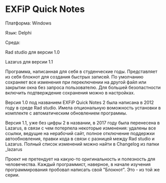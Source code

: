 # EXFiP Quick Notes
Платформа: Windows

Язык: Delphi

Среда: 

Rad studio для версии 1.0
      
Lazarus для версии 1.1

Программа, написанная для себя в студенческие годы. Представляет из себя блокнот для создания быстрых записей.
По умолчанию сохраняет все изменения при переключении на другой файл или закрытии окна без запроса пользователю. Для большей безопастности включить подтверждение сохранения можно в настройках.

Версия 1.0 под названием EXFiP Quick Notes 2 была написана в 2012 году в среде Rad studio. Имела опциональную воможность установки в комплекте с автоматическим обновлением программы.

Версия 1.1, уже без цифры 2 в названии, в 2017 году была перенесена в Lazarus, в связи с чем потерпела некоторые изменения: удалены все ссылки, ведущие на нерабочий сайт, полное отключение поддержки автообновления, правки кода в связи с разницей между Rad studio и Lazarus. Полный список изменений можно найти в Changelog из папки _lazarus

Проект не претендует на какую-то оригинальность и полезность для человечества. Каждый программист, наверное, в начале изучения программирования пробовал написать свой "Блокнот". Это - из той же серии.
